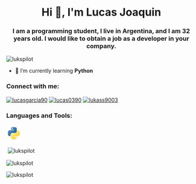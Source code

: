 <h1 align="center">Hi 👋, I'm Lucas Joaquin</h1>
<h3 align="center">I am a programming student, I live in Argentina, and I am 32 years old. I would like to obtain a job as a developer in your company.</h3>

<p align="left"> <img src="https://komarev.com/ghpvc/?username=lukspilot&label=Profile%20views&color=0e75b6&style=flat" alt="lukspilot" /> </p>


- 🌱 I’m currently learning **Python**

<h3 align="left">Connect with me:</h3>
<p align="left">
<a href="https://linkedin.com/in/lucasgarcia90" target="blank"><img align="center" src="https://raw.githubusercontent.com/rahuldkjain/github-profile-readme-generator/master/src/images/icons/Social/linked-in-alt.svg" alt="lucasgarcia90" height="30" width="40" /></a>
<a href="https://fb.com/lucas0390" target="blank"><img align="center" src="https://raw.githubusercontent.com/rahuldkjain/github-profile-readme-generator/master/src/images/icons/Social/facebook.svg" alt="lucas0390" height="30" width="40" /></a>
<a href="https://instagram.com/lukass9003" target="blank"><img align="center" src="https://raw.githubusercontent.com/rahuldkjain/github-profile-readme-generator/master/src/images/icons/Social/instagram.svg" alt="lukass9003" height="30" width="40" /></a>
</p>

<h3 align="left">Languages and Tools:</h3>
</a> <a href="https://www.python.org" target="_blank" rel="noreferrer"> <img src="https://raw.githubusercontent.com/devicons/devicon/master/icons/python/python-original.svg" alt="python" width="40" height="40"/> </a> </p>



<p>&nbsp;<img align="center" src="https://github-readme-stats.vercel.app/api?username=lukspilot&show_icons=true&theme=dark&locale=en" alt="lukspilot" /></p>

<p><img align="center" src="https://github-readme-streak-stats.herokuapp.com/?user=lukspilot&theme=dark" alt="lukspilot" /></p>

<p><img align="left" src="https://github-readme-stats.vercel.app/api/top-langs?username=lukspilot&show_icons=true&theme=dark&locale=en&layout=compact" alt="lukspilot" /></p>
